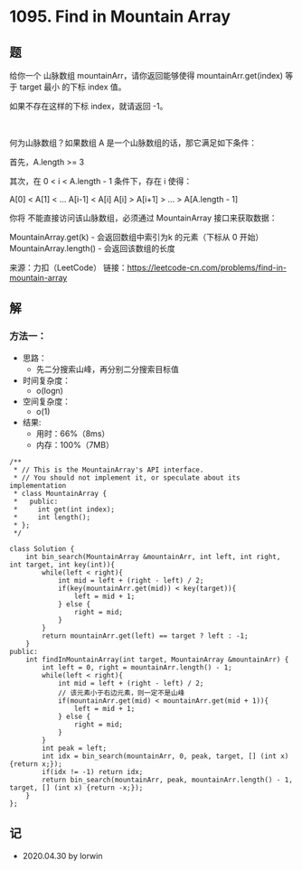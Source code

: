 # 1095. Find in Mountain Array

## 题

给你一个 山脉数组 mountainArr，请你返回能够使得 mountainArr.get(index) 等于 target 最小 的下标 index 值。

如果不存在这样的下标 index，就请返回 -1。

 

何为山脉数组？如果数组 A 是一个山脉数组的话，那它满足如下条件：

首先，A.length >= 3

其次，在 0 < i < A.length - 1 条件下，存在 i 使得：

A[0] < A[1] < ... A[i-1] < A[i]
A[i] > A[i+1] > ... > A[A.length - 1]
 

你将 不能直接访问该山脉数组，必须通过 MountainArray 接口来获取数据：

MountainArray.get(k) - 会返回数组中索引为k 的元素（下标从 0 开始）
MountainArray.length() - 会返回该数组的长度

来源：力扣（LeetCode）
链接：https://leetcode-cn.com/problems/find-in-mountain-array

## 解

### 方法一：
- 思路：
  - 先二分搜索山峰，再分别二分搜索目标值
- 时间复杂度：
  - o(logn)
- 空间复杂度：
  - o(1)
- 结果:
  - 用时：66%（8ms）
  - 内存：100%（7MB）
```
/**
 * // This is the MountainArray's API interface.
 * // You should not implement it, or speculate about its implementation
 * class MountainArray {
 *   public:
 *     int get(int index);
 *     int length();
 * };
 */

class Solution {
    int bin_search(MountainArray &mountainArr, int left, int right, int target, int key(int)){
        while(left < right){
            int mid = left + (right - left) / 2;
            if(key(mountainArr.get(mid)) < key(target)){
                left = mid + 1;
            } else {
                right = mid;
            }
        }
        return mountainArr.get(left) == target ? left : -1;
    }
public:
    int findInMountainArray(int target, MountainArray &mountainArr) {
        int left = 0, right = mountainArr.length() - 1;
        while(left < right){
            int mid = left + (right - left) / 2;
            // 该元素小于右边元素，则一定不是山峰
            if(mountainArr.get(mid) < mountainArr.get(mid + 1)){
                left = mid + 1;
            } else {
                right = mid;
            }
        }
        int peak = left;
        int idx = bin_search(mountainArr, 0, peak, target, [] (int x) {return x;});
        if(idx != -1) return idx;
        return bin_search(mountainArr, peak, mountainArr.length() - 1, target, [] (int x) {return -x;});
    }
};
```

## 记
<!-- 
基础：@basic
重点：@important
记忆：@memory
易错：@warning
待办：@todo
 -->

- 2020.04.30 by lorwin
